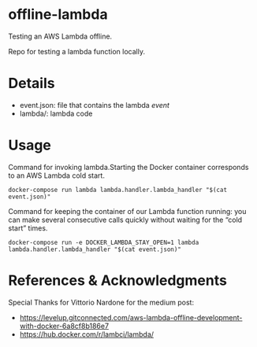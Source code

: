 # offline-lambda
Testing an AWS Lambda offline.

Repo for testing a lambda function locally.

# Details
- event.json: file that contains the lambda *event*
- lambda/: lambda code

# Usage
Command for invoking lambda.Starting the Docker container corresponds to an AWS Lambda cold start.
```
docker-compose run lambda lambda.handler.lambda_handler "$(cat event.json)"
```

Command for keeping the container of our Lambda function running: you can make several consecutive calls quickly without waiting for the “cold start” times.
```
docker-compose run -e DOCKER_LAMBDA_STAY_OPEN=1 lambda lambda.handler.lambda_handler "$(cat event.json)"
```

# References & Acknowledgments
Special Thanks for Vittorio Nardone for the medium post:
- https://levelup.gitconnected.com/aws-lambda-offline-development-with-docker-6a8cf8b186e7
- https://hub.docker.com/r/lambci/lambda/
